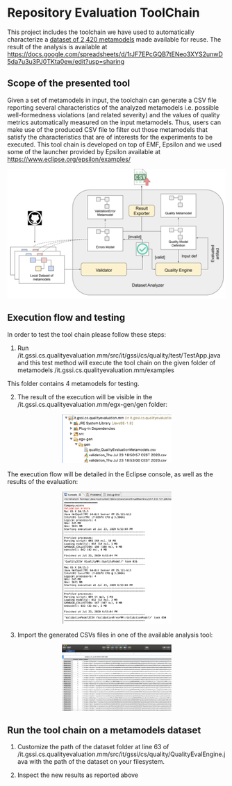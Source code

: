 # Repository Evaluation ToolChain
This project includes the toolchain we have used to automatically characterize a <a href="https://github.com/gssi/metamodel-dataset-analysis-toolchain/tree/master/metamodels">dataset of 2,420 metamodels</a> made available for reuse. 
The result of the analysis is available at https://docs.google.com/spreadsheets/d/1rJF7EPcGQB7tENeo3XYS2unwD5da7u3u3PJ0TKta0ew/edit?usp=sharing 

## Scope of the presented tool
Given a set of metamodels in input, the toolchain can generate a CSV file reporting several characteristics of the analyzed metamodels i.e.
possible well-formedness violations (and related severity) and the values of  quality metrics automatically measured on the input metamodels. 
Thus, users can make use of the produced CSV file to filter out those metamodels that satisfy the characteristics that are of interests for the experiments to be executed.
This tool chain is developed on top of EMF, Epsilon and we used some of the launcher provided by Epsilon available at <a href="https://www.eclipse.org/epsilon/examples/">https://www.eclipse.org/epsilon/examples/</a>

![Architecture](images/architecture.png)

## Execution flow and testing
In order to test the tool chain please follow these steps:

1.  Run /it.gssi.cs.qualityevaluation.mm/src/it/gssi/cs/quality/test/TestApp.java and this test method will execute the tool chain on the given folder of metamodels /it.gssi.cs.qualityevaluation.mm/examples

This folder contains 4 metamodels for testing.

2. The result of the execution will be visible in the /it.gssi.cs.qualityevaluation.mm/egx-gen/gen folder:

<center><img src="images/gen.png" width="50%" ></center>

The execution flow will be detailed in the Eclipse console, as well as the results of the evaluation:
<center><img src="images/results.png" width="50%" ></center>

3. Import the generated CSVs files in one of the available analysis tool:
<center><img src="images/csv.png" width="50%" ></center>

## Run the tool chain on a metamodels dataset 

1. Customize the path of the dataset folder at line 63 of /it.gssi.cs.qualityevaluation.mm/src/it/gssi/cs/quality/QualityEvalEngine.java
with the path of the dataset on your filesystem.

2. Inspect the new results as reported above
